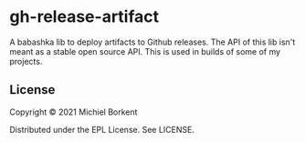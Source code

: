 # gh-release-artifact

A babashka lib to deploy artifacts to Github releases.  The API of this lib
isn't meant as a stable open source API. This is used in builds of some of my
projects.

## License

Copyright © 2021 Michiel Borkent

Distributed under the EPL License. See LICENSE.
